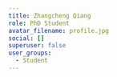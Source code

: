 ```yaml
---
title: Zhangcheng Qiang
role: PhD Student
avatar_filename: profile.jpg
social: []
superuser: false
user_groups:
  - Student
---
```

